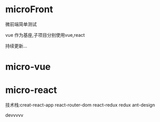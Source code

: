 # microFront
微前端简单测试

vue 作为基座,子项目分别使用vue,react

持续更新...

# micro-vue




# micro-react

技术栈:creat-react-app react-router-dom react-redux redux ant-design 


devvvvv

